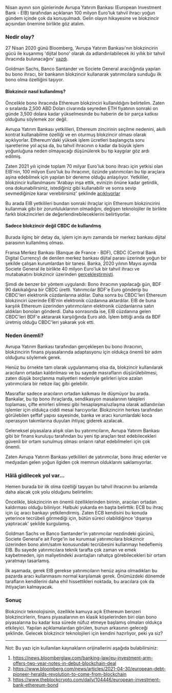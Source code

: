 Nisan ayının son günlerinde Avrupa Yatırım Bankası (European Investment Bank - EIB) tarafından açıklanan 100 milyon Euro'luk tahvil ihracı yoğun gündem içinde çok da konuşulmadı. Gelin olayın hikayesine ve blokzincir açısından önemine birlikte göz atalım. 

### Nedir olay?
27 Nisan 2020 günü Bloomberg, 'Avrupa Yatırım Bankası'nın blokzincirin gücü ile kuşanmış 'dijital bono' olarak da adlandırılabilecek iki yıllık bir tahvil ihracında bulunacağını' [yazdı](https://news.bloomberglaw.com/banking-law/eu-investment-arm-offers-two-year-notes-in-debut-blockchain-deal). 

Goldman Sachs, Banco Santander ve Societe General aracılığında yapılan bu bono ihracı, bir bankanın blokzincir kullanarak yatırımcılara sunduğu ilk bono olma özelliğini taşıyor. 

#### Blokzincir nasıl kullanılmış?

Öncelikle bono ihracında Ethereum blokzinciri kullanıldığını belirtelim. Zaten o sıralarda 2,500 ABD Doları civarında seyreden ETH fiyatının sonraki on günde 3,500 dolara kadar yükselmesinde bu haberin de bir parça katkısı olduğunu söylemek zor değil. 

Avrupa Yatırım Bankası yetkilileri, Ethereum zincirinin seçilme nedenini, akıllı kontrat kullanabilme özelliği ve en oturmuş blokzincir olması olarak açıklıyorlar. Ethereum'daki yüksek işlem ücretleri başlangıçta soru işaretlerine yol açsa da, bu tahvil ihracının o kadar da büyük işlem yoğunluğuna neden olmayacağı düşünülerek bu tip kaygılar göz ardı edilmiş. 

Zaten 2021 yılı içinde toplam 70 milyar Euro'luk bono ihracı için yetkisi olan EIB'nin, 100 milyon Euro'luk bu ihracının, özünde yatırımcıları bu tip araçlara aşina edebilmek için yapılan bir deneme olduğu anlaşılıyor. Yetkililer, blokzincir kullanılmasını  'Arabayı inşa ettik, evinizin önüne kadar getirdik, ona dokunabilirsiniz, istediğiniz gibi kullanabilir ve sonra sevip sevmediğinize karar verebilirsiniz' şeklinde [açıklıyorlar](https://www.theblockcrypto.com/daily/104446/european-investment-bank-ethereum-bond)

Bu arada EIB yetkilileri bundan sonraki ihraçlar için Ethereum blokzincirini kullanmak gibi bir zorunluluklarının olmadığını, değişen teknolojiler ile birlikte farklı blokzincirleri de değerlendirebileceklerini belirtiyorlar. 

#### Sadece blokzincir değil CBDC de kullanılmış

Burada ilginç bir detay da, işlem için aynı zamanda bir merkez bankası dijital parasının kullanılmış olması. 

Fransa Merkez Bankası (Banque de France - BDF), CBDC (Central Bank Digital Currency) de denilen merkez bankası dijital parası üzerinde yoğun bir şekilde çalışan kurumlardan bir tanesi. Banka, 2020 yılının Mayıs ayında Societe General ile birlikte 40 milyon Euro'luk bir tahvil ihracı ve mutabakatını blokzincir üzerinden [gerçekleştirmişti](https://www.ledgerinsights.com/banque-de-france-tests-digital-euro-cbdc-bonds-societe-generale/).  

Şimdi de benzer bir yöntem uygulandı: Bono ihracının yapılacağı gün, BDF 90 dakikalığına bir CBDC üretti. Yatırımcılar BDF'e Euro gönderip bu CBDC'leri elektronik cüzdanlarına aldılar. Daha sonra bu CBDC'leri Ethereum blokzinciri üzerinde EIB'nin elektronik cüzdanına aktardılar. EIB de buna karşılık Ethereum üzerinden yatırımcıların elektronik cüzdanlarına satın aldıkları bonoları gönderdi. Daha sonrasında ise, EIB cüzdanına gelen CBDC'leri BDF'e aktararak karşılığında Euro aldı. İşlem bittiği anda da BDF üretmiş olduğu CBDC'leri yakarak yok etti.

### Neden önemli?
Avrupa Yatırım Bankası tarafından gerçekleşen bu bono ihracının, blokzincirin finans piyasalarında adaptasyonu için oldukça önemli bir adım olduğunu söylemek gerek.  

Henüz bu örnekte tam olarak uygulanmamış olsa da, blokzincir kullanılarak aracıların ortadan kaldırılması ve bu sayede masrafların düşürülebilmesi, zaten düşük borçlanma maliyetleri nedeniyle gelirleri iyice azalan yatırımcılara bir nebze ilaç gibi gelebilir. 

Masraflar sadece aracıların ortadan kalkması ile düşmüyor bu arada. Bankalar, bu tip bono ihraçlarda, sendikasyon masalarının talepleri toplaması, çifte emirleri silmesi gibi hesaplaşma/uzlaşma olarak adlandırılan işlemler için oldukça ciddi mesai harcıyorlar.  Blokzincirin herkes tarafından görülebilen şeffaf yapısı sayesinde, banka ve aracı kurumlardaki koca operasyon takımlarına duyulan ihtiyaç giderek azalacak.  

Geleneksel piyasalara alışık olan bu yatırımcıların, Avrupa Yatırım Bankası gibi bir finans kuruluşu tarafından bu yeni tip araçları test edebilecekleri güvenli bir ortam sunulmuş olması onların rahat edebilmeleri için çok önemli.

Zaten Avrupa Yatırım Bankası yetkilileri de yatırımcılar, bono ihraç edenler ve medyadan gelen yoğun ilgiden çok memnun olduklarını saklamıyorlar. 

### Hâlâ gidilecek yol var...
Hemen burada bir ilk olma özelliği taşıyan bu tahvil ihracının bu anlamda daha alacak çok yolu olduğunu belirtelim: 

Öncelikle, blokzincirin en önemli özelliklerinden birinin, aracıları ortadan kaldırması olduğu biliniyor. Halbuki yukarda en başta belirttik: ECB bu ihraç için üç aracı bankayı yetkilendirmiş.  Zaten ECB kendisini bu konuda yeterince tecrübeli görmediği için, bütün süreci olabildiğince 'dışarıya yaptıracak' şekilde kurgulamış. 

Goldman Sachs ve Banco Santander'in yatırımcılar nezdindeki gücünü, Societe General'e ait Forge'in ise kurumsal yatırımcılara blokzincir üzerinden bono alım/satım konusundaki tecrübesini kullanmayı hedeflemiş EIB.  Bu sayede yatırımcılara teknik tarafta çok zaman ve emek kaybetmeden, işin maliyetindeki avantajları rahatça görebilecekleri bir ortam yaratmayı tasarlamış. 

İlk aşamada, gerek EIB gerekse yatırımcıların henüz aşina olmadıkları bu pazarda aracı kullanmasını normal karşılamak gerek. Önümüzdeki dönemde tarafların kendilerini daha ehil hissettikleri noktada, bu aracılara çok da ihtiyaçları kalmayacak.

### Sonuç
Blokzincir teknolojisinin, özellikle kamuya açık Ethereum benzeri blokzincirlerin, finans piyasalarının en klasik köşelerinden biri olan bono piyasalarına bu kadar kısa sürede nüfuz etmeye başlamış olmaları oldukça etkileyici. Yapılan açıklamalardan görülen, bunun arkasının geleceği şeklinde. Gelecek blokzincir teknolojileri için kendini hazırlıyor, peki ya siz?

---

Not: Bu yazı için kullanılan kaynakların orijinallerini aşağıda bulabilirsiniz: 
1. https://news.bloomberglaw.com/banking-law/eu-investment-arm-offers-two-year-notes-in-debut-blockchain-deal
2. https://www.bloomberg.com/news/articles/2021-04-30/european-debt-pioneer-heralds-revolution-to-come-from-blockchain
3. https://www.theblockcrypto.com/daily/104446/european-investment-bank-ethereum-bond
